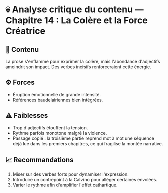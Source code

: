 # 💀 Analyse critique du contenu — Chapitre 14 : La Colère et la Force Créatrice

## 🧠 Contenu
La prose s'enflamme pour exprimer la colère, mais l'abondance d'adjectifs amoindrit son impact. Des verbes incisifs renforceraient cette énergie.

## ⚙️ Forces
- Éruption émotionnelle de grande intensité.
- Références baudelairiennes bien intégrées.

## ⚠️ Faiblesses
- Trop d'adjectifs étouffent la tension.
- Rythme parfois monotone malgré la violence.
- Passage copié : la troisième partie reprend mot à mot une séquence déjà lue dans les premiers chapitres, ce qui fragilise la montée narrative.

## 📈 Recommandations
1. Miser sur des verbes forts pour dynamiser l'expression.
2. Introduire un contrepoint à la Calvino pour alléger certaines envolées.
3. Varier le rythme afin d'amplifier l'effet cathartique.
